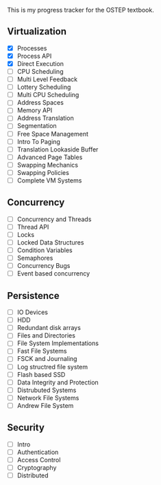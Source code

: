
This is my progress tracker for the OSTEP textbook.

## Virtualization

- [x] Processes
- [x] Process API
- [x] Direct Execution
- [ ] CPU Scheduling
- [ ] Multi Level Feedback
- [ ] Lottery Scheduling
- [ ] Multi CPU Scheduling
- [ ] Address Spaces
- [ ] Memory API
- [ ] Address Translation
- [ ] Segmentation
- [ ] Free Space Management
- [ ] Intro To Paging
- [ ] Translation Lookaside Buffer
- [ ] Advanced Page Tables
- [ ] Swapping Mechanics
- [ ] Swapping Policies
- [ ] Complete VM Systems

## Concurrency

- [ ] Concurrency and Threads
- [ ] Thread API
- [ ] Locks
- [ ] Locked Data Structures
- [ ] Condition Variables
- [ ] Semaphores
- [ ] Concurrency Bugs
- [ ] Event based concurrency

## Persistence

- [ ] IO Devices
- [ ] HDD
- [ ] Redundant disk arrays
- [ ] Files and Directories
- [ ] File System Implementations
- [ ] Fast File Systems
- [ ] FSCK and Journaling
- [ ] Log structred file system
- [ ] Flash based SSD
- [ ] Data Integrity and Protection
- [ ] Distrubuted Systems
- [ ] Network File Systems
- [ ] Andrew File System

## Security

- [ ] Intro
- [ ] Authentication
- [ ] Access Control
- [ ] Cryptography
- [ ] Distributed
